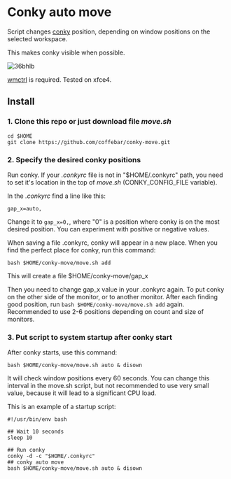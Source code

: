 # Conky auto move

Script changes [conky](https://github.com/brndnmtthws/conky) position, depending on window positions on the selected workspace. 

This makes conky visible when possible.

![36bhlb](https://user-images.githubusercontent.com/3100053/61719651-03024900-ad6e-11e9-82b4-4f0a36a337c8.gif)

[wmctrl](https://github.com/geekless/wmctrl) is required. Tested on xfce4.

## Install

### 1. Clone this repo or just download file *move.sh*
```
cd $HOME
git clone https://github.com/coffebar/conky-move.git
```

### 2. Specify the desired conky positions
Run conky. If your *.conkyrc* file is not in "$HOME/.conkyrc" path, you need to set it's location in the top of *move.sh* (CONKY_CONFIG_FILE variable).

In the *.conkyrc* find a line like this:

```gap_x=auto,```

Change it to ```gap_x=0,```, where "0" is a position where conky is on the most desired position. You can experiment with positive or negative values.

When saving a file .conkyrc, conky will appear in a new place. When you find the perfect place for conky, run this command:

```bash $HOME/conky-move/move.sh add```

This will create a file $HOME/conky-move/gap_x 

Then you need to change gap_x value in your .conkyrc again. To put conky on the other side of the monitor, or to another monitor.
After each finding good position, run ```bash $HOME/conky-move/move.sh add``` again. Recommended to use 2-6 positions depending on count and size of monitors.

### 3. Put script to system startup after conky start

After conky starts, use this command:

```bash $HOME/conky-move/move.sh auto & disown```

It will check window positions every 60 seconds. You can change this interval in the move.sh script, but not recommended to use very small value, because it will lead to a significant CPU load.

This is an example of a startup script:

```
#!/usr/bin/env bash

## Wait 10 seconds
sleep 10

## Run conky
conky -d -c "$HOME/.conkyrc"
## conky auto move
bash $HOME/conky-move/move.sh auto & disown
```
